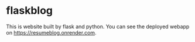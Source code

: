 # flaskblog
This is website built by flask and python.
You can see the deployed webapp on https://resumeblog.onrender.com.